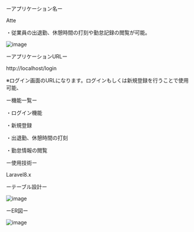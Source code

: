 ーアプリケーション名ー

Atte

・従業員の出退勤、休憩時間の打刻や勤怠記録の閲覧が可能。

![image](https://github.com/yu-0108/atte/assets/135131310/4ccc8251-757b-4de4-b35f-33911efd969d)


ーアプリケーションURLー

http://localhost/login

※ログイン画面のURLになります。ログインもしくは新規登録を行うことで使用可能、


ー機能一覧ー

・ログイン機能

・新規登録

・出退勤、休憩時間の打刻

・勤怠情報の閲覧


ー使用技術ー

Laravel8.x


ーテーブル設計ー

![image](https://github.com/yu-0108/atte/assets/135131310/02451b78-a4f0-4fbc-af90-7d33f41e910b)


ーER図ー

![image](https://github.com/yu-0108/atte/assets/135131310/482112bb-445a-48b3-ad14-2e468b81c30c)



